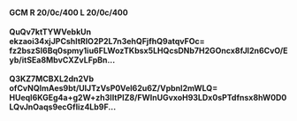 #### GCM R 20/0c/400 L 20/0c/400
**QuQv7ktTYWVebkUn**<br/>**ekzaoi34xjJPCshItRlO2P2L7n3ehQFjfhQ9atqvFOc=**<br/>**fz2bszSl6Bq0spmy1iu6FLWozTKbsx5LHQcsDNb7H2GOncx8fJl2n6CvO/Eyb/itSEa8MbvCXZvLFpBn...**<br/><br/>
**Q3KZ7MCBXL2dn2Vb**<br/>**ofCvNQImAes9bt/UlJTzVsP0Vel62u6Z/Vpbnl2mWLQ=**<br/>**HUeql6KGEg4a+g2W+zh3lItPIZ8/FWInUGvxoH93LDx0sPTdfnsx8hW0D0LQvJnOaqs9ecGfIiz4Lb9F...**